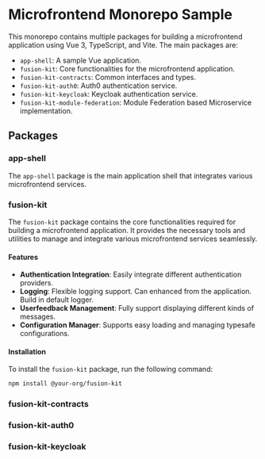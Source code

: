 # Microfrontend Monorepo Sample

This monorepo contains multiple packages for building a microfrontend application using Vue 3, TypeScript, and Vite. The main packages are:

- `app-shell`: A sample Vue application.
- `fusion-kit`: Core functionalities for the microfrontend application.
- `fusion-kit-contracts`: Common interfaces and types.
- `fusion-kit-auth0`: Auth0 authentication service.
- `fusion-kit-keycloak`: Keycloak authentication service.
- `fusion-kit-module-federation`: Module Federation based Microservice implementation.

## Packages

### app-shell

The `app-shell` package is the main application shell that integrates various microfrontend services.


### fusion-kit

The `fusion-kit` package contains the core functionalities required for building a microfrontend application. It provides the necessary tools and utilities to manage and integrate various microfrontend services seamlessly.

#### Features

- **Authentication Integration**: Easily integrate different authentication providers.
- **Logging**: Flexible logging support. Can enhanced from the application. Build in default logger.
- **Userfeedback Management**: Fully support displaying different kinds of messages.
- **Configuration Manager**: Supports easy loading and managing typesafe configurations.

#### Installation

To install the `fusion-kit` package, run the following command:

```sh
npm install @your-org/fusion-kit
```

### fusion-kit-contracts

### fusion-kit-auth0

### fusion-kit-keycloak



